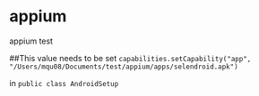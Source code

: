 # appium
appium test

##This value needs to be set
`capabilities.setCapability("app", "/Users/mqu08/Documents/test/appium/apps/selendroid.apk")`

in 
`public class AndroidSetup`
